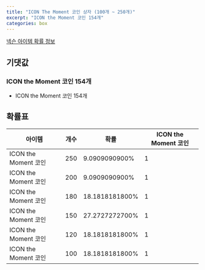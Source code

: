 ```yaml
---
title: "ICON The Moment 코인 상자 (100개 ~ 250개)"
excerpt: "ICON the Moment 코인 154개"
categories: box
---
```

[넥슨 아이템 확률 정보](http://iteminfo.nexon.com/probability/fo4?sn=6734)

## 기댓값
### ICON the Moment 코인 154개
  - ICON the Moment 코인 154개

## 확률표

|아이템|개수|확률|ICON the Moment 코인|
|---|---|---|---|
|ICON the Moment 코인|250|9.0909090900%|1|
|ICON the Moment 코인|200|9.0909090900%|1|
|ICON the Moment 코인|180|18.1818181800%|1|
|ICON the Moment 코인|150|27.2727272700%|1|
|ICON the Moment 코인|120|18.1818181800%|1|
|ICON the Moment 코인|100|18.1818181800%|1|
